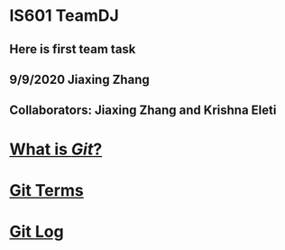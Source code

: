 # IS601 TeamDJ

## Here is first team task

## 9/9/2020 Jiaxing Zhang

## Collaborators: Jiaxing Zhang and Krishna Eleti

# [What is *Git*?](/git.md)

# [Git Terms](/gitterms.md)
# [Git Log](/gitlogs.md)